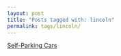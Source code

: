```yaml
---
layout: post
title: "Posts tagged with: lincoln"
permalink: tags/lincoln/
---
```

[Self-Parking Cars](/2011/08/self-parking-cars)
